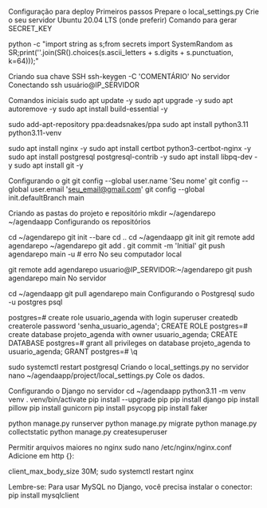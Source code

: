 Configuração para deploy
Primeiros passos
Prepare o local_settings.py
Crie o seu servidor Ubuntu 20.04 LTS (onde preferir)
Comando para gerar SECRET_KEY

python -c "import string as s;from secrets import SystemRandom as SR;print(''.join(SR().choices(s.ascii_letters + s.digits + s.punctuation, k=64)));"

Criando sua chave SSH
ssh-keygen -C 'COMENTÁRIO'
No servidor
Conectando
ssh usuário@IP_SERVIDOR

Comandos iniciais
sudo apt update -y
sudo apt upgrade -y
sudo apt autoremove -y
sudo apt install build-essential -y

sudo add-apt-repository ppa:deadsnakes/ppa
sudo apt install python3.11 python3.11-venv

sudo apt install nginx -y
sudo apt install certbot python3-certbot-nginx -y
sudo apt install postgresql postgresql-contrib -y
sudo apt install libpq-dev -y
sudo apt install git -y

Configurando o git
git config --global user.name 'Seu nome'
git config --global user.email 'seu_email@gmail.com'
git config --global init.defaultBranch main

Criando as pastas do projeto e repositório
mkdir ~/agendarepo ~/agendaapp
Configurando os repositórios

cd ~/agendarepo
git init --bare
cd ..
cd ~/agendaapp
git init
git remote add agendarepo ~/agendarepo
git add .
git commit -m 'Initial'
git push agendarepo main -u # erro
No seu computador local

git remote add agendarepo usuario@IP_SERVIDOR:~/agendarepo
git push agendarepo main
No servidor

cd ~/agendaapp
git pull agendarepo main
Configurando o Postgresql
sudo -u postgres psql

postgres=# create role usuario_agenda with login superuser createdb createrole password 'senha_usuario_agenda';
CREATE ROLE
postgres=# create database projeto_agenda with owner usuario_agenda;
CREATE DATABASE
postgres=# grant all privileges on database projeto_agenda to usuario_agenda;
GRANT
postgres=# \q

sudo systemctl restart postgresql
Criando o local_settings.py no servidor
nano ~/agendaapp/project/local_settings.py
Cole os dados.

Configurando o Django no servidor
cd ~/agendaapp
python3.11 -m venv venv
. venv/bin/activate
pip install --upgrade pip
pip install django
pip install pillow
pip install gunicorn
pip install psycopg
pip install faker

python manage.py runserver
python manage.py migrate
python manage.py collectstatic
python manage.py createsuperuser

Permitir arquivos maiores no nginx
sudo nano /etc/nginx/nginx.conf
Adicione em http {}:

client_max_body_size 30M;
sudo systemctl restart nginx







Lembre-se: Para usar MySQL no Django, você precisa instalar o conector:
pip install mysqlclient